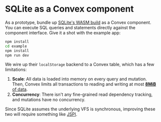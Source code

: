 # SQLite as a Convex component

As a prototype, bundle up [SQLite's WASM build](https://sqlite.org/wasm/doc/trunk/index.md) as a Convex component. You can execute SQL queries and statements directly against the component interface. Give it a shot with the example app:
```bash
npm install
cd example
npm install
npm run dev
```

We wire up their `localStorage` backend to a Convex table, which has a few limitations:
1. **Scale**: All data is loaded into memory on every query and mutation. Then, Convex limits all transactions to reading and writing at most [**8MiB** of data](https://docs.convex.dev/production/state/limits#transactions).
2. **Concurrency**: There isn't any fine-grained read dependency tracking, and mutations have no concurrency.

Since SQLite assumes the underlying VFS is synchronous, improving these two will require something like [JSPI](https://v8.dev/blog/jspi-ot).
